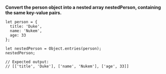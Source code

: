 **Convert the person object into a nested array nestedPerson, containing the same key-value pairs.**

```
let person = {
  title: 'Duke',
  name: 'Nukem',
  age: 33
};

let nestedPerson = Object.entries(person);
nestedPerson;

// Expected output:
// [['title', 'Duke'], ['name', 'Nukem'], ['age', 33]]
```
